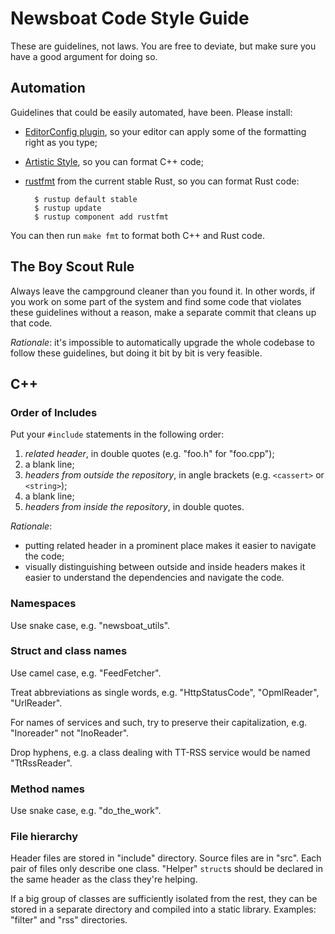 Newsboat Code Style Guide
=========================

These are guidelines, not laws. You are free to deviate, but make sure you have
a good argument for doing so.



## Automation

Guidelines that could be easily automated, have been. Please install:

- [EditorConfig plugin][editorconfig], so your editor can apply some of the
  formatting right as you type;

- [Artistic Style][astyle], so you can format C++ code;

- [rustfmt][rustfmt] from the current stable Rust, so you can format Rust code:

        $ rustup default stable
        $ rustup update
        $ rustup component add rustfmt

You can then run `make fmt` to format both C++ and Rust code.

[editorconfig]: http://editorconfig.org/ "EditorConfig"

[astyle]: http://astyle.sourceforge.net/ "Artistic Style"

[rustfmt]: https://github.com/rust-lang/rustfmt "rustfmt - GitHub"



## The Boy Scout Rule

Always leave the campground cleaner than you found it. In other words, if you
work on some part of the system and find some code that violates these
guidelines without a reason, make a separate commit that cleans up that code.

*Rationale*: it's impossible to automatically upgrade the whole codebase to
follow these guidelines, but doing it bit by bit is very feasible.



## C++


### Order of Includes

Put your `#include` statements in the following order:

1. *related header*, in double quotes (e.g. "foo.h" for "foo.cpp");
2. a blank line;
3. *headers from outside the repository*, in angle brackets (e.g. `<cassert>` or
   `<string>`);
4. a blank line;
5. *headers from inside the repository*, in double quotes.

*Rationale*: 

- putting related header in a prominent place makes it easier to navigate the
  code;
- visually distinguishing between outside and inside headers makes it easier to
  understand the dependencies and navigate the code.


### Namespaces

Use snake case, e.g. "newsboat_utils".


### Struct and class names

Use camel case, e.g. "FeedFetcher".

Treat abbreviations as single words, e.g. "HttpStatusCode", "OpmlReader",
"UrlReader".

For names of services and such, try to preserve their capitalization, e.g.
"Inoreader" not "InoReader".

Drop hyphens, e.g. a class dealing with TT-RSS service would be named
"TtRssReader".


### Method names

Use snake case, e.g. "do_the_work".


### File hierarchy

Header files are stored in "include" directory. Source files are in "src". Each
pair of files only describe one class. "Helper" `struct`s should be declared in
the same header as the class they're helping.

If a big group of classes are sufficiently isolated from the rest, they can be
stored in a separate directory and compiled into a static library. Examples:
"filter" and "rss" directories.
